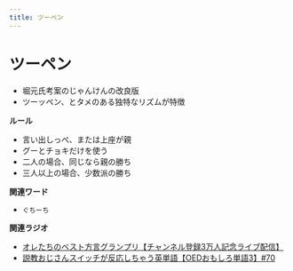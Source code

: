 ```yaml
---
title: ツーペン
---
```


# ツーペン


-   堀元氏考案のじゃんけんの改良版
-   ツーッペン、とタメのある独特なリズムが特徴

**ルール**

-   言い出しっぺ、または上座が親
-   グーとチョキだけを使う
-   二人の場合、同じなら親の勝ち
-   三人以上の場合、少数派の勝ち

**関連ワード**

-   `ぐちーち`

**関連ラジオ**

-   [オレたちのベスト方言グランプリ【チャンネル登録3万人記念ライブ配信】](https://www.youtube.com/watch?v=WhzAvTSYXxk)
-   [説教おじさんスイッチが反応しちゃう英単語【OEDおもしろ単語3】#70](https://www.youtube.com/watch?v=-d742iuB7L0)
